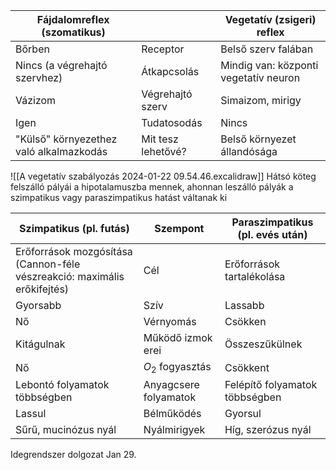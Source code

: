 | Fájdalomreflex (szomatikus) |  | Vegetatív (zsigeri) reflex |
| ---- | ---- | ---- |
| Bőrben | Receptor | Belső szerv falában |
| Nincs (a végrehajtó szervhez) | Átkapcsolás | Mindig van: központi vegetatív neuron |
| Vázizom | Végrehajtó szerv | Simaizom, mirigy |
| Igen | Tudatosodás | Nincs |
| "Külső" környezethez való alkalmazkodás | Mit tesz lehetővé? | Belső környezet állandósága |
![[A vegetatív szabályozás 2024-01-22 09.54.46.excalidraw]]
Hátsó köteg felszálló pályái a hipotalamuszba mennek, ahonnan leszálló pályák a szimpatikus vagy paraszimpatikus hatást váltanak ki

| Szimpatikus (pl. futás) | Szempont | Paraszimpatikus (pl. evés után) |
| ---- | ---- | ---- |
| Erőforrások mozgósítása (Cannon-féle vészreakció: maximális erőkifejtés) | Cél | Erőforrások tartalékolása |
| Gyorsabb | Szív | Lassabb |
| Nő | Vérnyomás | Csökken |
| Kitágulnak | Működő izmok erei | Összeszűkülnek |
| Nő | $O_2$ fogyasztás | Csökkent |
| Lebontó folyamatok többségben | Anyagcsere folyamatok | Felépítő folyamatok többségben |
| Lassul | Bélműködés | Gyorsul |
| Sűrű, mucinózus nyál | Nyálmirigyek | Híg, szerózus nyál |

Idegrendszer dolgozat Jan 29.